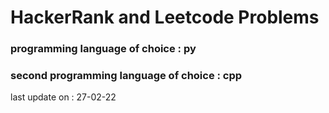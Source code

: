 # HackerRank and Leetcode Problems 

### programming language of choice : py
### second programming language of choice : cpp

last update on : 27-02-22

